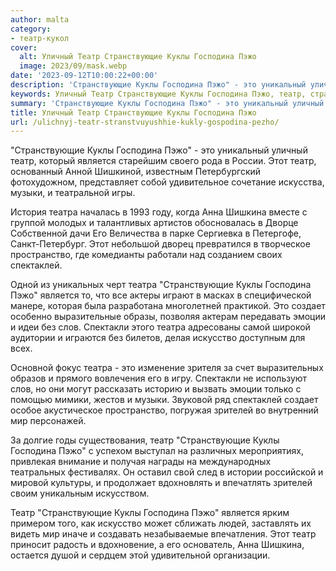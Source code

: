 ```yaml
---
author: malta
category:
- театр-кукол
cover:
  alt: Уличный Театр Странствующие Куклы Господина Пэжо
  image: 2023/09/mask.webp
date: '2023-09-12T10:00:22+00:00'
description: 'Странствующие Куклы Господина Пэжо" - это уникальный уличный театр, который является старейшим своего рода в России. Этот театр, основанный Анной...'
keywords: Уличный Театр Странствующие Куклы Господина Пэжо, театр, странствующие, куклы, господина, пэжо, театра, это, является, музыки, анна, шишкина, пространство, спектаклей, создает, эмоции
summary: 'Странствующие Куклы Господина Пэжо" - это уникальный уличный театр, который является старейшим своего рода в России. Этот театр, основанный Анной...'
title: Уличный Театр Странствующие Куклы Господина Пэжо
url: /ulichnyj-teatr-stranstvuyushhie-kukly-gospodina-pezho/
---
```


"Странствующие Куклы Господина Пэжо" \- это уникальный уличный театр, который является старейшим своего рода в России. Этот театр, основанный Анной Шишкиной, известным Петербургский фотохудожном, представляет собой удивительное сочетание искусства, музыки, и театральной игры.

История театра началась в 1993 году, когда Анна Шишкина вместе с группой молодых и талантливых артистов обосновалась в Дворце Собственной дачи Его Величества в парке Сергиевка в Петергофе, Санкт-Петербург. Этот небольшой дворец превратился в творческое пространство, где комедианты работали над созданием своих спектаклей.

Одной из уникальных черт театра "Странствующие Куклы Господина Пэжо" является то, что все актеры играют в масках в специфической манере, которая была разработана многолетней практикой. Это создает особенно выразительные образы, позволяя актерам передавать эмоции и идеи без слов. Спектакли этого театра адресованы самой широкой аудитории и играются без билетов, делая искусство доступным для всех.

Основной фокус театра \- это изменение зрителя за счет выразительных образов и прямого вовлечения его в игру. Спектакли не используют слов, но они могут рассказать историю и вызвать эмоции только с помощью мимики, жестов и музыки. Звуковой ряд спектаклей создает особое акустическое пространство, погружая зрителей во внутренний мир персонажей.

За долгие годы существования, театр "Странствующие Куклы Господина Пэжо" с успехом выступал на различных мероприятиях, привлекая внимание и получая награды на международных театральных фестивалях. Он оставил свой след в истории российской и мировой культуры, и продолжает вдохновлять и впечатлять зрителей своим уникальным искусством.

Театр "Странствующие Куклы Господина Пэжо" является ярким примером того, как искусство может сближать людей, заставлять их видеть мир иначе и создавать незабываемые впечатления. Этот театр приносит радость и вдохновение, а его основатель, Анна Шишкина, остается душой и сердцем этой удивительной организации.